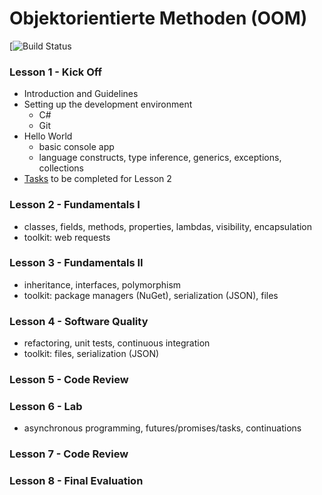 # Objektorientierte Methoden (OOM)

[![Build Status](https://ci.appveyor.com/api/projects/status/6e5h7fiyhtwdpbce/branch/master?svg=true)

### Lesson 1 - Kick Off
  * Introduction and Guidelines
  * Setting up the development environment
    * C#
    * Git
  * Hello World
    * basic console app
    * language constructs, type inference, generics, exceptions, collections
  * [Tasks](https://github.com/bicoom/oom/wiki/Lesson-1) to be completed for Lesson 2

### Lesson 2 - Fundamentals I
  * classes, fields, methods, properties, lambdas, visibility, encapsulation
  * toolkit: web requests

### Lesson 3 - Fundamentals II
  * inheritance, interfaces, polymorphism
  * toolkit: package managers (NuGet), serialization (JSON), files

### Lesson 4 - Software Quality
  * refactoring, unit tests, continuous integration
  * toolkit: files, serialization (JSON)

### Lesson 5 - Code Review

### Lesson 6 - Lab
  * asynchronous programming, futures/promises/tasks, continuations

### Lesson 7 - Code Review

### Lesson 8 - Final Evaluation
